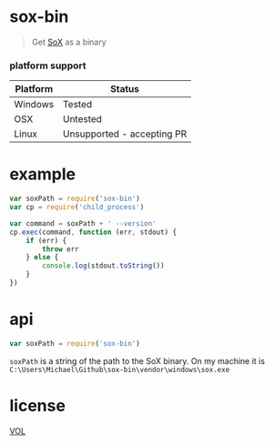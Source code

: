 # sox-bin

> Get [SoX](http://sox.sourceforge.net/) as a binary

### platform support

| Platform | Status |
|----------|--------|
| Windows  | Tested |
| OSX      | Untested |
| Linux    | Unsupported - accepting PR |

# example

```js
var soxPath = require('sox-bin')
var cp = require('child_process')

var command = soxPath + ' --version'
cp.exec(command, function (err, stdout) {
	if (err) {
		throw err
	} else {
		console.log(stdout.toString())
	}
})
```

# api

```js
var soxPath = require('sox-bin')
```

`soxPath` is a string of the path to the SoX binary. On my machine it is `C:\Users\Michael\Github\sox-bin\vendor\windows\sox.exe`

# license

[VOL](http://veryopenlicense.com)
